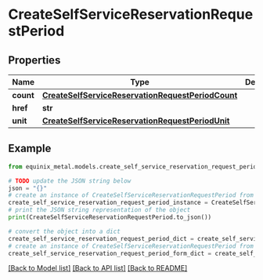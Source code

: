 # CreateSelfServiceReservationRequestPeriod


## Properties

Name | Type | Description | Notes
------------ | ------------- | ------------- | -------------
**count** | [**CreateSelfServiceReservationRequestPeriodCount**](CreateSelfServiceReservationRequestPeriodCount.md) |  | [optional] 
**href** | **str** |  | [optional] 
**unit** | [**CreateSelfServiceReservationRequestPeriodUnit**](CreateSelfServiceReservationRequestPeriodUnit.md) |  | [optional] 

## Example

```python
from equinix_metal.models.create_self_service_reservation_request_period import CreateSelfServiceReservationRequestPeriod

# TODO update the JSON string below
json = "{}"
# create an instance of CreateSelfServiceReservationRequestPeriod from a JSON string
create_self_service_reservation_request_period_instance = CreateSelfServiceReservationRequestPeriod.from_json(json)
# print the JSON string representation of the object
print(CreateSelfServiceReservationRequestPeriod.to_json())

# convert the object into a dict
create_self_service_reservation_request_period_dict = create_self_service_reservation_request_period_instance.to_dict()
# create an instance of CreateSelfServiceReservationRequestPeriod from a dict
create_self_service_reservation_request_period_form_dict = create_self_service_reservation_request_period.from_dict(create_self_service_reservation_request_period_dict)
```
[[Back to Model list]](../README.md#documentation-for-models) [[Back to API list]](../README.md#documentation-for-api-endpoints) [[Back to README]](../README.md)


